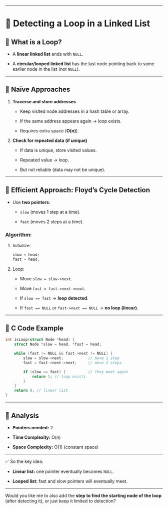
---

# 📘 Detecting a Loop in a Linked List

## 🔹 What is a Loop?

- A **linear linked list** ends with `NULL`.
    
- A **circular/looped linked list** has the last node pointing back to some earlier node in the list (not `NULL`).
    

---

## 🔹 Naïve Approaches

1. **Traverse and store addresses**
    
    - Keep visited node addresses in a hash table or array.
        
    - If the same address appears again → loop exists.
        
    - Requires extra space (**O(n)**).
        
2. **Check for repeated data (if unique)**
    
    - If data is unique, store visited values.
        
    - Repeated value → loop.
        
    - But not reliable (data may not be unique).
        

---

## 🔹 Efficient Approach: Floyd’s Cycle Detection

- Use **two pointers**:
    
    - `slow` (moves 1 step at a time).
        
    - `fast` (moves 2 steps at a time).
        

### Algorithm:

1. Initialize:
    
    ```c
    slow = head;
    fast = head;
    ```
    
2. Loop:
    
    - Move `slow = slow->next`.
        
    - Move `fast = fast->next->next`.
        
    - If `slow == fast` → **loop detected**.
        
    - If `fast == NULL` or `fast->next == NULL` → **no loop (linear)**.
        

---

## 🔹 C Code Example

```c
int isLoop(struct Node *head) {
    struct Node *slow = head, *fast = head;

    while (fast != NULL && fast->next != NULL) {
        slow = slow->next;           // move 1 step
        fast = fast->next->next;     // move 2 steps

        if (slow == fast) {          // they meet again
            return 1; // loop exists
        }
    }
    return 0; // linear list
}
```

---

## 🔹 Analysis

- **Pointers needed:** 2
    
- **Time Complexity:** O(n)
    
- **Space Complexity:** O(1) (constant space)
    

---

✅ So the key idea:

- **Linear list:** one pointer eventually becomes `NULL`.
    
- **Looped list:** fast and slow pointers will eventually meet.
    

---

Would you like me to also add the **step to find the starting node of the loop** (after detecting it), or just keep it limited to detection?
